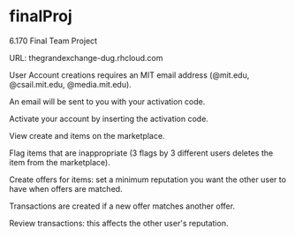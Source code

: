finalProj
=========

6.170 Final Team Project


URL: thegrandexchange-dug.rhcloud.com


User Account creations requires an MIT email address (@mit.edu, @csail.mit.edu, @media.mit.edu).

An email will be sent to you with your activation code.

Activate your account by inserting the activation code.

View create and items on the marketplace.

Flag items that are inappropriate (3 flags by 3 different users deletes the item from the marketplace).

Create offers for items: set a minimum reputation you want the other user to have when offers are matched.

Transactions are created if a new offer matches another offer.

Review transactions: this affects the other user's reputation.
